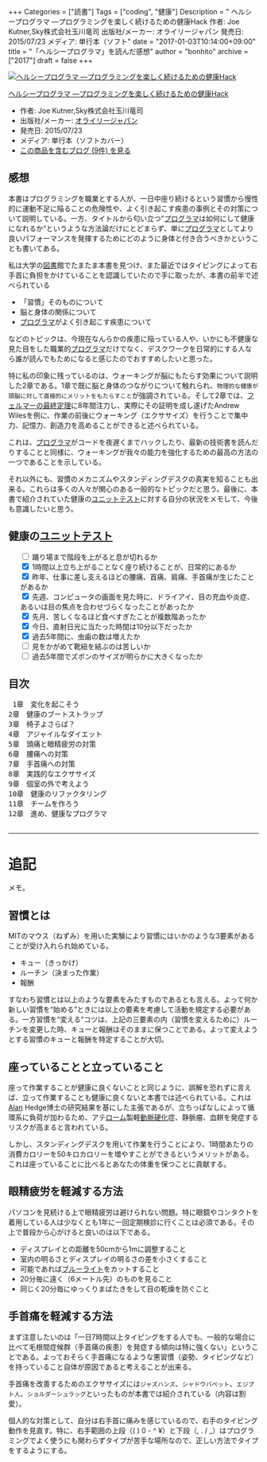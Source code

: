 +++
Categories = ["読書"]
Tags = ["coding", "健康"]
Description = "    ヘルシープログラマ ―プログラミングを楽しく続けるための健康Hack   作者: Joe Kutner,Sky株式会社玉川竜司  出版社/メーカー: オライリージャパン  発売日: 2015/07/23  メディア: 単行本（ソフト"
date = "2017-01-03T10:14:00+09:00"
title = "「ヘルシープログラマ」を読んだ感想"
author = "bonhito"
archive = ["2017"]
draft = false
+++

<body>
<p></p>
<div class="hatena-asin-detail">
<a href="http://www.amazon.co.jp/exec/obidos/ASIN/4873117283/hatena-blog-22/"><img src="https://images-fe.ssl-images-amazon.com/images/I/41-cjB3hLPL._SL160_.jpg" class="hatena-asin-detail-image" alt="ヘルシープログラマ ―プログラミングを楽しく続けるための健康Hack" title="ヘルシープログラマ ―プログラミングを楽しく続けるための健康Hack"></a><div class="hatena-asin-detail-info">
<p class="hatena-asin-detail-title"><a href="http://www.amazon.co.jp/exec/obidos/ASIN/4873117283/hatena-blog-22/">ヘルシープログラマ ―プログラミングを楽しく続けるための健康Hack</a></p>
<ul>
<li>
<span class="hatena-asin-detail-label">作者:</span> Joe Kutner,Sky株式会社玉川竜司</li>
<li>
<span class="hatena-asin-detail-label">出版社/メーカー:</span> <a class="keyword" href="http://d.hatena.ne.jp/keyword/%A5%AA%A5%E9%A5%A4%A5%EA%A1%BC%A5%B8%A5%E3%A5%D1%A5%F3">オライリージャパン</a>
</li>
<li>
<span class="hatena-asin-detail-label">発売日:</span> 2015/07/23</li>
<li>
<span class="hatena-asin-detail-label">メディア:</span> 単行本（ソフトカバー）</li>
<li><a href="http://d.hatena.ne.jp/asin/4873117283/hatena-blog-22" target="_blank">この商品を含むブログ (9件) を見る</a></li>
</ul>
</div>
<div class="hatena-asin-detail-foot"></div>
</div>

<h2>感想</h2>

<p>本書はプログラミングを職業とする人が、一日中座り続けるという習慣から慢性的に運動不足に陥ることの危険性や、よく引き起こす疾患の事例とその対策について説明している。一方、タイトルから匂い立つ"<a class="keyword" href="http://d.hatena.ne.jp/keyword/%A5%D7%A5%ED%A5%B0%A5%E9%A5%DE">プログラマ</a>は如何にして健康になれるか“というような方法論だけにとどまらず、単に<a class="keyword" href="http://d.hatena.ne.jp/keyword/%A5%D7%A5%ED%A5%B0%A5%E9%A5%DE">プログラマ</a>としてより良いパフォーマンスを発揮するためにどのように身体と付き合うべきかということも書いてある。</p>

<p>私は大学の<a class="keyword" href="http://d.hatena.ne.jp/keyword/%BF%DE%BD%F1">図書</a>館でたまたま本書を見つけ、また最近ではタイピングによって右手首に負担をかけていることを認識していたので手に取ったが、本書の前半で述べられている</p>

<ul>
<li>「習慣」そのものについて</li>
<li>脳と身体の関係について</li>
<li>
<a class="keyword" href="http://d.hatena.ne.jp/keyword/%A5%D7%A5%ED%A5%B0%A5%E9%A5%DE">プログラマ</a>がよく引き起こす疾患について</li>
</ul>


<p>などのトピックは、今現在なんらかの疾患に陥っている人や、いかにも不健康な見た目をした職業的<a class="keyword" href="http://d.hatena.ne.jp/keyword/%A5%D7%A5%ED%A5%B0%A5%E9%A5%DE">プログラマ</a>だけでなく、デスクワークを日常的にする人なら誰が読んでもためになると感じたのでおすすめしたいと思った。</p>

<p>特に私の印象に残っているのは、ウォーキングが脳にもたらす効果について説明した2章である。1章で既に脳と身体のつながりについて触れられ、<code>物理的な健康が頭脳に対して直接的にメリットをもたらすこと</code>が強調されている。そして2章では、<a class="keyword" href="http://d.hatena.ne.jp/keyword/%A5%D5%A5%A7%A5%EB%A5%DE%A1%BC%A4%CE%BA%C7%BD%AA%C4%EA%CD%FD">フェルマーの最終定理</a>に8年間注力し、実際にその証明を成し遂げたAndrew Wilesを例に、作業の前後にウォーキング（エクササイズ）を行うことで集中力、記憶力、創造力を高めることができると述べられている。</p>

<p>これは、<a class="keyword" href="http://d.hatena.ne.jp/keyword/%A5%D7%A5%ED%A5%B0%A5%E9%A5%DE">プログラマ</a>がコードを夜遅くまでハックしたり、最新の技術書を読んだりすることと同様に、ウォーキングが我々の能力を強化するための最高の方法の一つであることを示している。</p>

<p>それ以外にも、習慣のメカニズムやスタンディングデスクの真実を知ることも出来る。これらは多くの人々が関心のある一般的なトピックだと思う。最後に、本書で紹介されていた健康の<a class="keyword" href="http://d.hatena.ne.jp/keyword/%A5%E6%A5%CB%A5%C3%A5%C8%A5%C6%A5%B9%A5%C8">ユニットテスト</a>に対する自分の状況をメモして、今後も意識したいと思う。</p>

<h2>健康の<a class="keyword" href="http://d.hatena.ne.jp/keyword/%A5%E6%A5%CB%A5%C3%A5%C8%A5%C6%A5%B9%A5%C8">ユニットテスト</a>
</h2>

<ul style="list-style-type: none">
<li>
<input type="checkbox"> 踊り場まで階段を上がると息が切れるか
</li>
<li>
<input type="checkbox" checked> 1時間以上立ち上がることなく座り続けることが、日常的にあるか
</li>
<li>
<input type="checkbox" checked> 昨年、仕事に差し支えるほどの腰痛、首痛、肩痛、手首痛が生じたことがあるか
</li>
<li>
<input type="checkbox" checked> 先週、コンピュータの画面を見た時に、ドライアイ、目の充血や炎症、あるいは目の焦点を合わせづらくなったことがあったか
</li>
<li>
<input type="checkbox" checked> 先月、苦しくなるほど食べすぎたことが複数階あったか
</li>
<li>
<input type="checkbox" checked> 今日、直射日光に当たった時間は10分以下だったか
</li>
<li>
<input type="checkbox" checked> 過去5年間に、虫歯の数は増えたか
</li>
<li>
<input type="checkbox"> 見をかがめて靴紐を結ぶのは苦しいか
</li>
<input type="checkbox"> 過去5年間でズボンのサイズが明らかに大きくなったか

</ul>


<h2>目次</h2>

<pre class="code" data-lang="" data-unlink> 1章　変化を起こそう
2章　健康のブートストラップ
3章　椅子よさらば？
4章　アジャイルなダイエット
5章　頭痛と眼精疲労の対策
6章　腰痛への対策
7章　手首痛への対策
8章　実践的なエクササイズ
9章　個室の外で考えよう
10章　健康のリファクタリング
11章　チームを作ろう
12章　進め、健康なプログラマ
 </pre>


<hr>

<h1>追記</h1>

<p>メモ。</p>

<h2>習慣とは</h2>

<p>MITのマウス（ねずみ）を用いた実験により習慣にはいかのような3要素があることが受け入れられ始めている。</p>

<ul>
<li>キュー（きっかけ）</li>
<li>ルーチン（決まった作業）</li>
<li>報酬</li>
</ul>


<p>すなわち習慣とは以上のような要素をみたすものであるとも言える。よって何か新しい習慣を“始める”ときには以上の要素を考慮して活動を規定する必要がある。一方習慣を“変える“コツは、上記の三要素の内（習慣を変えるために）ルーチンを変更した時、キューと報酬はそのままに保つことである。よって変えようとする習慣のキューと報酬を特定することが大切。</p>

<h2>座っていることと立っていること</h2>

<p>座って作業することが健康に良くないことと同じように、誤解を恐れずに言えば、立って作業することも健康に良くないと本書では述べられている。これは<a class="keyword" href="http://d.hatena.ne.jp/keyword/Alan">Alan</a> Hedge博士の研究結果を基にした主張であるが、立ちっぱなしによって循環系に負荷が加わるため、アテ<a class="keyword" href="http://d.hatena.ne.jp/keyword/%A5%ED%A1%BC%A5%E0">ローム</a>製軽<a class="keyword" href="http://d.hatena.ne.jp/keyword/%C6%B0%CC%AE%B9%C5%B2%BD">動脈硬化</a>症、静脈瘤、血餅を発症するリスクが高まると言われている。</p>

<p>しかし、スタンディングデスクを用いて作業を行うことにより、1時間あたりの消費カロリーを50キロカロリーを増やすことができるというメリットがある。これは座っていることに比べるとあなたの体重を保つことに貢献する。</p>

<h2>眼精疲労を軽減する方法</h2>

<p>パソコンを見続ける上で眼精疲労は避けられない問題。特に眼鏡やコンタクトを着用している人は少なくとも1年に一回定期検診に行くことは必須である。その上で普段から心がけると良いのは以下である。</p>

<ul>
<li>ディスプレイとの距離を50cmから1mに調整すること</li>
<li>室内の明るさとディスプレイの明るさの差を小さくすること</li>
<li>可能であれば<a class="keyword" href="http://d.hatena.ne.jp/keyword/%A5%D6%A5%EB%A1%BC%A5%E9%A5%A4%A5%C8">ブルーライト</a>をカットすること</li>
<li>20分毎に遠く（6メートル先）のものを見ること</li>
<li>同じく20分毎にゆっくりまばたきをして目の乾燥を防ぐこと</li>
</ul>


<h2>手首痛を軽減する方法</h2>

<p>まず注意したいのは「一日7時間以上タイピングをする人でも、一般的な場合に比べて毛根間症候群（手首痛の疾患）を発症する傾向は特に強くない」ということである。よっておそらく手首痛になるような悪習慣（姿勢、タイピングなど）を持っていること自体が原因であると考えることが出来る。</p>

<p>手首痛を改善するためのエクササイズには<code>ジャズハンズ</code>、<code>シャドウパペット</code>、<code>エジプト人</code>、<code>ショルダーシュラッグ</code>といったものが本書では紹介されている（内容は割愛）。</p>

<p>個人的な対策として、自分は右手首に痛みを感じているので、右手のタイピング動作を見直す。特に、右手範囲の上段（( ) 0 - ^ ¥）と下段（, . / _）はプログラミングでよく使うにも関わらずタイプが苦手な場所なので、正しい方法でタイプをするようにする。</p>
</body>
